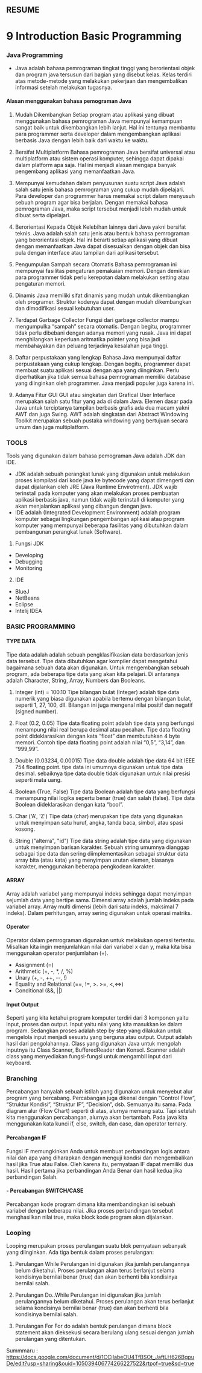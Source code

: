 ## RESUME

# 9 Introduction Basic Programming

### Java Programming

- Java adalah bahasa pemrograman tingkat tinggi yang berorientasi objek dan program java tersusun dari bagian yang disebut kelas. Kelas terdiri atas metode-metode yang melakukan pekerjaan dan mengembalikan informasi setelah melakukan tugasnya.

#### Alasan menggunakan bahasa pemograman Java

1. Mudah Dikembangkan
   Setiap program atau aplikasi yang dibuat menggunakan bahasa pemrograman Java mempunyai kemampuan sangat baik untuk dikembangkan lebih lanjut. Hal ini tentunya membantu para programmer serta developer dalam mengembangkan aplikasi berbasis Java dengan lebih baik dari waktu ke waktu.

2. Bersifat Multiplatform
   Bahasa pemrograman Java bersifat universal atau multiplatform atau sistem operasi komputer, sehingga dapat dipakai dalam platform apa saja. Hal ini menjadi alasan mengapa banyak pengembang aplikasi yang memanfaatkan Java.

3. Mempunyai kemudahan dalam penyusunan suatu script
   Java adalah salah satu jenis bahasa pemrograman yang cukup mudah dipelajari. Para developer dan programmer harus memakai script dalam menyusuh sebuah program agar bisa berjalan. Dengan memakai bahasa pemrograman Java, maka script tersebut menjadi lebih mudah untuk dibuat serta dipelajari.

4. Berorientasi Kepada Objek
   Kelebihan lainnya dari Java yakni bersifat teknis. Java adalah salah satu jenis atau bentuk bahasa pemrograman yang berorientasi objek. Hal ini berarti setiap aplikasi yang dibuat dengan memanfaatkan Java dapat disesuaikan dengan objek dan bisa pula dengan interface atau tampilan dari aplikasi tersebut.

5. Pengumpulan Sampah secara Otomatis
   Bahasa pemrograman ini mempunyai fasilitas pengaturan pemakaian memori. Dengan demikian para programmer tidak perlu kerepotan dalam melakukan setting atau pengaturan memori.

6. Dinamis
   Java memiliki sifat dinamis yang mudah untuk dikembangkan oleh programer. Struktur kodenya dapat dengan mudah dikembangkan dan dimodifikasi sesuai kebutuhan user.

7. Terdapat Garbage Collector
   Fungsi dari garbage collector mampu mengumpulka “sampah” secara otomatis. Dengan begitu, programmer tidak perlu dibebani dengan adanya memori yang rusak. Java ini dapat menghilangkan keperluan aritmatika pointer yang bisa jadi membahayakan dan peluang terjadinya kesalahan juga tinggi.

8. Daftar perpustakaan yang lengkap
   Bahasa Java mempunyai daftar perpustakaan yang cukup lengkap. Dengan begitu, programmer dapat membuat suatu aplikasi sesuai dengan apa yang diinginkan. Perlu diperhatikan jika tidak semua bahasa pemrograman memiliki database yang diinginkan oleh programmer. Java menjadi populer juga karena ini.

9. Adanya Fitur GUI
   GUI atau singkatan dari Grafical User Interface merupakan salah satu fitur yang ada di dalam Java. Elemen dasar pada Java untuk terciptanya tampilan berbasis grafis ada dua macam yakni AWT dan juga Swing. AWT adalah singkatan dari Abstract Windowing Toolkit merupakan sebuah pustaka windowing yang bertujuan secara umum dan juga multiplatform.

### TOOLS

Tools yang digunakan dalam bahasa pemograman Java adalah JDK dan IDE.

- JDK adalah sebuah perangkat lunak yang digunakan untuk melakukan proses kompilasi dari kode java ke bytecode yang dapat dimengerti dan dapat dijalankan oleh JRE (Java Runtime Envirotment). JDK wajib terinstall pada komputer yang akan melakukan proses pembuatan aplikasi berbasis java, namun tidak wajib terinstall di komputer yang akan menjalankan aplikasi yang dibangun dengan java.
- IDE adalah (Integrated Development Environment) adalah program komputer sebagai lingkungan pengembangan aplikasi atau program komputer yang mempunyai beberapa fasilitas yang dibutuhkan dalam pembangunan perangkat lunak (Software).

1. Fungsi JDK

- Developing
- Debugging
- Monitoring

2. IDE

- BlueJ
- NetBeans
- Eclipse
- Intelij IDEA

### BASIC PROGRAMMING

#### TYPE DATA

Tipe data adalah adalah sebuah pengklasifikasian data berdasarkan jenis data tersebut. Tipe data dibutuhkan agar kompiler dapat mengetahui bagaimana sebuah data akan digunakan. Untuk mengembangkan sebuah program, ada beberapa tipe data yang akan kita pelajari. Di antaranya adalah Character, String, Array, Numbers dan Booleans.

1. Integer (int) = 100.10
   Tipe bilangan bulat (Integer) adalah tipe data numerik yang biasa digunakan apabila bertemu dengan bilangan bulat, seperti 1, 27, 100, dll. Bilangan ini juga mengenal nilai positif dan negatif (signed number).

2. Float (0.2, 0.05)
   Tipe data floating point adalah tipe data yang berfungsi menampung nilai real berupa desimal atau pecahan. Tipe data floating point dideklarasikan dengan kata “float” dan membutuhkan 4 byte memori. Contoh tipe data floating point adalah nilai “0,5”, “3,14”, dan “999,99”.

3. Double (0.03234, 0.00015)
   Tipe data double adalah tipe data 64 bit IEEE 754 floating point. tipe data ini umumnya digunakan untuk tipe data desimal. sebaiknya tipe data double tidak digunakan untuk nilai presisi seperti mata uang.

4. Boolean (True, False)
   Tipe data Boolean adalah tipe data yang berfungsi menampung nilai logika sepertu benar (true) dan salah (false). Tipe data Boolean dideklarasikan dengan kata “bool”.

5. Char ('A', 'Z')
   Tipe data (char) merupakan tipe data yang digunakan untuk menyimpan satu huruf, angka, tanda baca, simbol, atau spasi kosong.

6. String ("alterra", "id")
   Tipe data string adalah tipe data yang digunakan untuk menyimpan barisan karakter. Sebuah string umumnya dianggap sebagai tipe data dan sering diimplementasikan sebagai struktur data array bita (atau kata) yang menyimpan urutan elemen, biasanya karakter, menggunakan beberapa pengkodean karakter.

#### ARRAY

Array adalah variabel yang mempunyai indeks sehingga dapat menyimpan sejumlah data yang bertipe sama. Dimensi array adalah jumlah indeks pada variabel array. Array multi dimensi (lebih dari satu indeks, maksimal 7 indeks). Dalam perhitungan, array sering digunakan untuk operasi matriks.

#### Operator

Operator dalam pemrograman digunakan untuk melakukan operasi tertentu. Misalkan kita ingin menjumlahkan nilai dari variabel x dan y, maka kita bisa menggunakan operator penjumlahan (+).

- Assignment (=)
- Arithmetic (+, -, \*, /, %)
- Unary (+, -, ++, --, !)
- Equality and Relational (==, !=, >. >=, <,<=>)
- Conditional (&&, ||)

#### Input Output

Seperti yang kita ketahui program komputer terdiri dari 3 komponen yaitu input, proses dan output. Input yaitu nilai yang kita masukkan ke dalam program. Sedangkan proses adalah step by step yang dilakukan untuk mengelola input menjadi sesuatu yang berguna atau output. Output adalah hasil dari pengolahannya. Class yang digunakan Java untuk mengolah inputnya itu Class Scanner, BufferedReader dan Konsol. Scanner adalah class yang menyediakan fungsi-fungsi untuk mengambil input dari keyboard.

### Branching

Percabangan hanyalah sebuah istilah yang digunakan untuk menyebut alur program yang bercabang. Percabangan juga dikenal dengan “Control Flow”, “Struktur Kondisi”, “Struktur IF”, “Decision”, dsb. Semuanya itu sama. Pada diagram alur (Flow Chart) seperti di atas, alurnya memang satu. Tapi setelah kita menggunakan percabangan, alurnya akan bertambah. Pada java kita menggunakan kata kunci if, else, switch, dan case, dan operator ternary.

#### Percabangan IF

Fungsi IF memungkinkan Anda untuk membuat perbandingan logis antara nilai dan apa yang diharapkan dengan menguji kondisi dan mengembalikan hasil jika True atau False. Oleh karena itu, pernyataan IF dapat memiliki dua hasil. Hasil pertama jika perbandingan Anda Benar dan hasil kedua jika perbandingan Salah.

#### - Percabangan SWITCH/CASE

Percabangan kode program dimana kita membandingkan isi sebuah variabel dengan beberapa nilai. Jika proses perbandingan tersebut menghasilkan nilai true, maka block kode program akan dijalankan.

### Looping

Looping merupakan proses perulangan suatu blok pernyataan sebanyak yang diinginkan.
Ada tiga bentuk dalam proses perulangan:

1. Perulangan While
   Perulangan ini digunakan jika jumlah perulangannya belum diketahui. Proses perulangan akan terus berlanjut selama kondisinya bernilai benar (true) dan akan berhenti bila kondisinya bernilai salah.

2. Perulangan Do..While
   Perulangan ini digunakan jika jumlah perulangannya belum diketahui. Proses perulangan akan terus berlanjut selama kondisinya bernilai benar (true) dan akan berhenti bila kondisinya bernilai salah.

3. Perulangan For
   For do adalah bentuk perulangan dimana block statement akan dieksekusi secara berulang ulang sesuai dengan jumlah perulangan yang ditentukan.

Summmaru : https://docs.google.com/document/d/1CCjIabeOU4TfBSOt_JaftLH626BgpuDe/edit?usp=sharing&ouid=105039406774266227522&rtpof=true&sd=true
